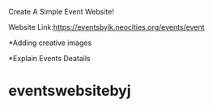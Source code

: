 Create A Simple Event Website!

 Website Link:https://eventsbyjk.neocities.org/events/event

*Adding creative images

*Explain Events Deatails

# eventswebsitebyj
